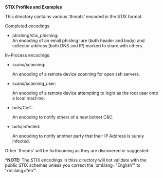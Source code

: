 **STIX Profiles and Examples**

This directory contains various 'threats' encoded in the STIX format.

Completed encodings:
* phishing/stix_phishing:		
  An encoding of an email phishng lure (both header and body) and collector address (both DNS and IP) marked to share with others.

In-Process encodings:
* scans/scanning:

  An encoding of a remote device scanning for open ssh servers.
* scans/scanning_user:

  An encoding of a remote device attempting to login as the root user onto a local machine.
* bots/CnC:

  An encoding to notify others of a new botnet C&C.
* bots/infected:

  An encoding to notify another party that their IP Address is surely infected.

Other 'threats' will be forthcoming as they are discovered or suggested.

***NOTE:** The STIX encodings in thiss directory will not validate with the public STIX schemas unless you correct the 'xml:lang="English"' to 'xml:lang="en"'. 
